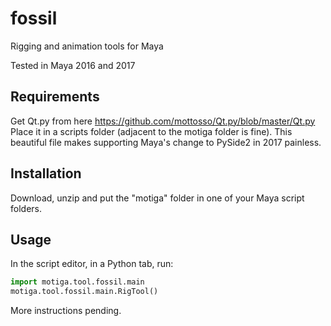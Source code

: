 # fossil
Rigging and animation tools for Maya

Tested in Maya 2016 and 2017

## Requirements

Get Qt.py from here https://github.com/mottosso/Qt.py/blob/master/Qt.py
Place it in a scripts folder (adjacent to the motiga folder is fine).
This beautiful file makes supporting Maya's change to PySide2 in 2017 painless.

## Installation
Download, unzip and put the "motiga" folder in one of your Maya script folders.

## Usage
In the script editor, in a Python tab, run:

```python
import motiga.tool.fossil.main
motiga.tool.fossil.main.RigTool()
```

More instructions pending.
